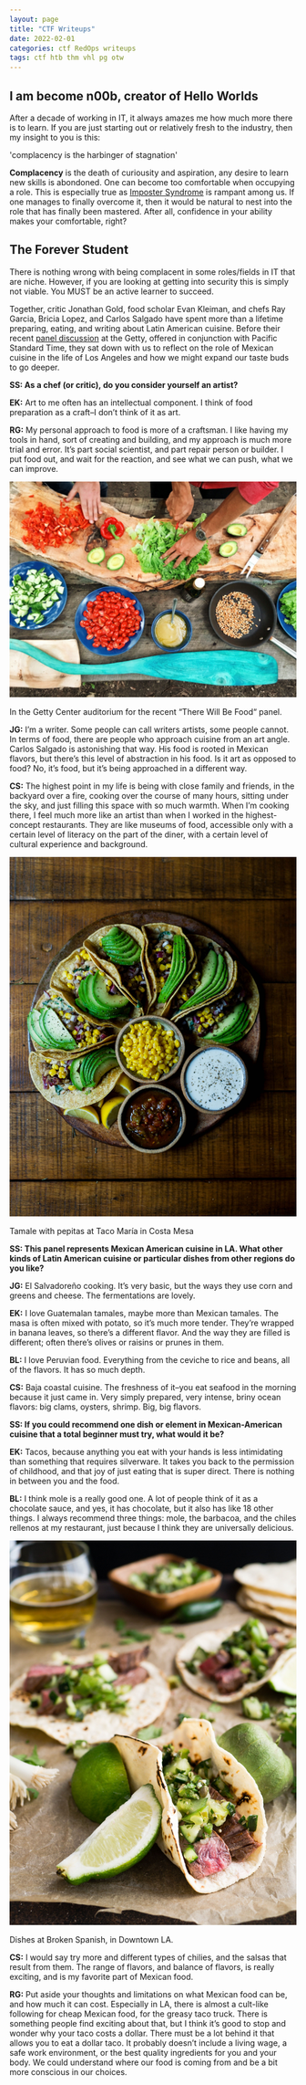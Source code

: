 ```yaml
---
layout: page
title: "CTF Writeups"
date: 2022-02-01
categories: ctf RedOps writeups
tags: ctf htb thm vhl pg otw
---
```



## I am become n00b, creator of Hello Worlds


After a decade of working in IT, it always amazes me how much more there is to learn. If you are just starting out or relatively fresh to the industry, then my insight to you is this:

'complacency is the harbinger of stagnation'

**Complacency** is the death of curiousity and aspiration, any desire to learn new skills is abondoned. One can become too comfortable when occupying a role. This is especially true as [Imposter Syndrome](https://en.wikipedia.org/wiki/Impostor_syndrome)  is rampant among us. If one manages to finally overcome it, then it would be natural to nest into the role that has finally been mastered. After all, confidence in your ability makes your comfortable, right?

## The Forever Student

There is nothing wrong with being complacent in some roles/fields in IT that are niche. However, if you are looking at getting into security this is simply not viable. You MUST be an active learner to succeed.

Together, critic Jonathan Gold, food scholar Evan Kleiman, and chefs Ray Garcia, Bricia Lopez, and Carlos Salgado have spent more than a lifetime preparing, eating, and writing about Latin American cuisine. Before their recent [panel discussion](http://www.getty.edu/visit/cal/events/ev_2035.html) at the Getty, offered in conjunction with Pacific Standard Time, they sat down with us to reflect on the role of Mexican cuisine in the life of Los Angeles and how we might expand our taste buds to go deeper.

**SS: As a chef (or critic), do you consider yourself an artist?**

**EK:** Art to me often has an intellectual component. I think of food preparation as a craft–I don’t think of it as art.

**RG:** My personal approach to food is more of a craftsman. I like having my tools in hand, sort of creating and building, and my approach is much more trial and error. It’s part social scientist, and part repair person or builder. I put food out, and wait for the reaction, and see what we can push, what we can improve.

![Green%20Horned%20&%20Red%20Blooded%20b70b68b84ed34becb8f073fc35f27082/maarten-van-den-heuvel-400626-unsplash.jpg](Green%20Horned%20&%20Red%20Blooded%20b70b68b84ed34becb8f073fc35f27082/maarten-van-den-heuvel-400626-unsplash.jpg)

In the Getty Center auditorium for the recent “There Will Be Food“ panel.

**JG:** I’m a writer. Some people can call writers artists, some people cannot. In terms of food, there are people who approach cuisine from an art angle. Carlos Salgado is astonishing that way. His food is rooted in Mexican flavors, but there’s this level of abstraction in his food. Is it art as opposed to food? No, it’s food, but it’s being approached in a different way.

**CS:** The highest point in my life is being with close family and friends, in the backyard over a fire, cooking over the course of many hours, sitting under the sky, and just filling this space with so much warmth. When I’m cooking there, I feel much more like an artist than when I worked in the highest-concept restaurants. They are like museums of food, accessible only with a certain level of literacy on the part of the diner, with a certain level of cultural experience and background.

![Green%20Horned%20&%20Red%20Blooded%20b70b68b84ed34becb8f073fc35f27082/edgar-castrejon-459814-unsplash.jpg](Green%20Horned%20&%20Red%20Blooded%20b70b68b84ed34becb8f073fc35f27082/edgar-castrejon-459814-unsplash.jpg)

Tamale with pepitas at Taco María in Costa Mesa

**SS: This panel represents Mexican American cuisine in LA. What other kinds of Latin American cuisine or particular dishes from other regions do you like?**

**JG:** El Salvadoreño cooking. It’s very basic, but the ways they use corn and greens and cheese. The fermentations are lovely.

**EK:** I love Guatemalan tamales, maybe more than Mexican tamales. The masa is often mixed with potato, so it’s much more tender. They’re wrapped in banana leaves, so there’s a different flavor. And the way they are filled is different; often there’s olives or raisins or prunes in them.

**BL:** I love Peruvian food. Everything from the ceviche to rice and beans, all of the flavors. It has so much depth.

**CS:** Baja coastal cuisine. The freshness of it–you eat seafood in the morning because it just came in. Very simply prepared, very intense, briny ocean flavors: big clams, oysters, shrimp. Big, big flavors.

**SS: If you could recommend one dish or element in Mexican-American cuisine that a total beginner must try, what would it be?**

**EK:** Tacos, because anything you eat with your hands is less intimidating than something that requires silverware. It takes you back to the permission of childhood, and that joy of just eating that is super direct. There is nothing in between you and the food.

**BL:** I think mole is a really good one. A lot of people think of it as a chocolate sauce, and yes, it has chocolate, but it also has like 18 other things. I always recommend three things: mole, the barbacoa, and the chiles rellenos at my restaurant, just because I think they are universally delicious.

![Green%20Horned%20&%20Red%20Blooded%20b70b68b84ed34becb8f073fc35f27082/christine-siracusa-363257-unsplash.jpg](Green%20Horned%20&%20Red%20Blooded%20b70b68b84ed34becb8f073fc35f27082/christine-siracusa-363257-unsplash.jpg)

Dishes at Broken Spanish, in Downtown LA.

**CS:** I would say try more and different types of chilies, and the salsas that result from them. The range of flavors, and balance of flavors, is really exciting, and is my favorite part of Mexican food.

**RG:** Put aside your thoughts and limitations on what Mexican food can be, and how much it can cost. Especially in LA, there is almost a cult-like following for cheap Mexican food, for the greasy taco truck. There is something people find exciting about that, but I think it’s good to stop and wonder why your taco costs a dollar. There must be a lot behind it that allows you to eat a dollar taco. It probably doesn’t include a living wage, a safe work environment, or the best quality ingredients for you and your body. We could understand where our food is coming from and be a bit more conscious in our choices.
